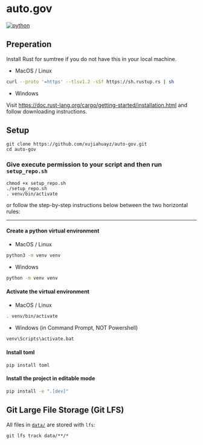 # auto.gov

[![python](https://img.shields.io/badge/Python-v3.11.3-3776AB.svg?style=flat&logo=python&logoColor=white)](https://www.python.org)

## Preperation

Install Rust for sumtree if you do not have this in your local machine.

- MacOS / Linux

```bash
curl --proto '=https' --tlsv1.2 -sSf https://sh.rustup.rs | sh
```

- Windows

Visit https://doc.rust-lang.org/cargo/getting-started/installation.html and follow downloading instructions.

## Setup

```
git clone https://github.com/xujiahuayz/auto-gov.git
cd auto-gov
```

### Give execute permission to your script and then run `setup_repo.sh`

```
chmod +x setup_repo.sh
./setup_repo.sh
. venv/bin/activate
```

or follow the step-by-step instructions below between the two horizontal rules:

---

#### Create a python virtual environment

- MacOS / Linux

```bash
python3 -m venv venv
```

- Windows

```bash
python -m venv venv
```

#### Activate the virtual environment

- MacOS / Linux

```bash
. venv/bin/activate
```

- Windows (in Command Prompt, NOT Powershell)

```bash
venv\Scripts\activate.bat
```
#### Install toml

```
pip install toml
```

#### Install the project in editable mode

```bash
pip install -e ".[dev]"
```

<!-- ## Running the simulation

TODO -->

## Git Large File Storage (Git LFS)

All files in [`data/`](data/) are stored with `lfs`:

```
git lfs track data/**/*
```

<!-- ## Test the code

```zsh
pytest
``` -->
